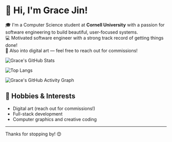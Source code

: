 # 👋 Hi, I'm Grace Jin!
🎓 I'm a Computer Science student at **Cornell University** with a passion for software engineering to build beautiful, user-focused systems.  
💻 Motivated software engineer with a strong track record of getting things done!  
🎨 Also into digital art — feel free to reach out for commissions!



![Grace's GitHub Stats](https://github-readme-stats.vercel.app/api?username=gracejinsotrue&show_icons=true&theme=tokyonight&hide_rank=True)

![Top Langs](https://github-readme-stats.vercel.app/api/top-langs/?username=gracejinsotrue&layout=compact&theme=tokyonight)

![Grace's GitHub Activity Graph](https://github-readme-activity-graph.cyclic.app/graph?username=gracejinsotrue&theme=tokyo-night)

## 🎨 Hobbies & Interests
- Digital art (reach out for commissions!)
- Full-stack development  
- Computer graphics and creative coding  
---

Thanks for stopping by! 😊
